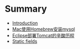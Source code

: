 # Summary

* [Introduction](README.md)
* [Mac使用Homebrew安装mysql](macshi-yong-homebrew-an-zhuang-mysql.md)
* [Eclipse部署Tomcat的辛酸历程](eclipsebu-shu-tomcat-de-xin-suan-li-cheng.md)
* [Static fields](static-fields.md)

